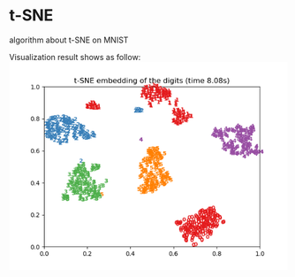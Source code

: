 # t-SNE
algorithm about t-SNE on MNIST

Visualization result shows as follow:
![Alt text](https://github.com/datake/t-SNE/blob/master/tsne.png)

